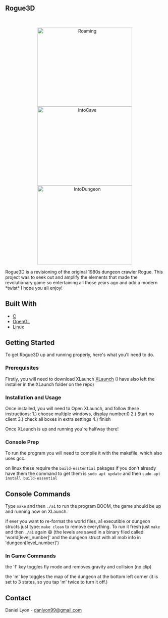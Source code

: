 ## Rogue3D
<br />
<p align="center">
    <img src="gifs/Roaming.gif" alt="Roaming" width="300" height="250">
    <img src="gifs/IntoCave.gif" alt="IntoCave" width="300" height="250">
    <img src="gifs/IntoDungeon.gif" alt="IntoDungeon" width="300" height="250">
</p>
Rogue3D is a revisioning  of the original 1980s dungeon crawler Rogue.
This project was to seek out and amplify the elements that made the revolutionary game so entertaining all those years ago and 
add a modern *twist* I hope you all enjoy!

## Built With

* [C](https://www.cprogramming.com/tutorial/c-tutorial.html)
* [OpenGL](https://www.opengl.org/)
* [Linux](https://www.linux.org/)

## Getting Started 
To get Rogue3D up and running properly, here's what you'll need to do.

### Prerequisites

Firstly, you will need to download XLaunch
[XLaunch](https://sourceforge.net/projects/vcxsrv/)
(I have also left the installer in the XLaunch folder on the repo)

### Installation and Usage

Once installed, you will need to Open XLaunch, and follow these instructions:
1.) choose multiple windows, display number:0
2.) Start no client
3.) check all boxes in extra settings
4.) finish

Once XLaunch is up and running you're halfway there!

### Console Prep

To run the program you will need to compile it with the makefile, which also uses gcc.

on linux these require the ``build-esstential`` pakages
if you don't already have them the command to get them is
``sudo apt update`` and then ``sudo apt install build-essential``

## Console Commands
Type ``make`` and then ``./a1`` to run the program
BOOM, the game should be up and running now on XLaunch.

if ever you want to re-format the world files, a1 executible or dungeon structs just type:
``make clean`` to remove everything. To run it fresh just  ``make`` and then ``./a1`` again :smile:
(the levels are saved in a binary filed called 'world[level_number]' and the dungeon struct with all mob info in 'dungeon[level_number]')

### In Game Commands
the 'f' key toggles fly mode and removes gravity and collision (no clip)

the 'm' key toggles the map of the dungeon at the bottom left corner (it is set to 3 states, so you tap 'm' twice to turn it off.)


<!-- CONTACT -->
## Contact

Daniel Lyon - danlyon99@gmail.com

